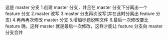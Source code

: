 这是 master 分支
1.创建 master 分支，并且在 master 分支下分离出一个 feature 分支
2.master 改写
3.master 分支再次改写(并在此时分离出 feature 分支)
4.再再再次修改 master 分支
5.增加标题说明文件
6.最后一次修改要比 feature 晚，这样 master 就是最后一次修改，这样才能让 feature 分支向 master 分支合并